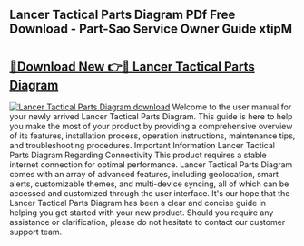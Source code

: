 ## Lancer Tactical Parts Diagram PDf Free Download - Part-Sao Service Owner Guide xtipM

# <h2><a href="http://dfpdoko.blite.top/?on=Lancer+Tactical+Parts+Diagram">🔗Download New 👉🔴 Lancer Tactical Parts Diagram</a></h2>

[![Lancer Tactical Parts Diagram download](https://i.imgur.com/lujVjoI.png)](http://dfpdoko.blite.top/?on=Lancer+Tactical+Parts+Diagram)
Welcome to the user manual for your newly arrived Lancer Tactical Parts Diagram. This guide is here to help you make the most of your product by providing a comprehensive overview of its features, installation process, operation instructions, maintenance tips, and troubleshooting procedures. Important Information Lancer Tactical Parts Diagram Regarding Connectivity This product requires a stable internet connection for optimal performance. Lancer Tactical Parts Diagram comes with an array of advanced features, including geolocation, smart alerts, customizable themes, and multi-device syncing, all of which can be accessed and customized through the user interface. It's our hope that the Lancer Tactical Parts Diagram has been a clear and concise guide in helping you get started with your new product. Should you require any assistance or clarification, please do not hesitate to contact our customer support team.
